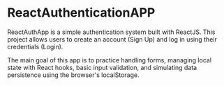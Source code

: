 # ReactAuthenticationAPP
ReactAuthApp is a simple authentication system built with ReactJS. This project allows users to create an account (Sign Up) and log in using their credentials (Login).

The main goal of this app is to practice handling forms, managing local state with React hooks, basic input validation, and simulating data persistence using the browser's localStorage.
